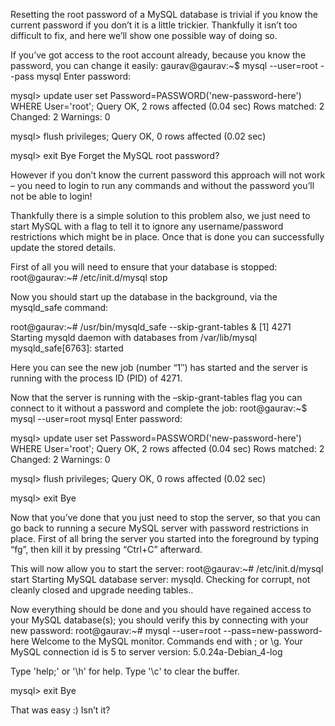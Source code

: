 Resetting the root password of a MySQL database is trivial if you know the current password if you don’t it is a little trickier. Thankfully it isn’t too difficult to fix, and here we’ll show one possible way of doing so.

If you’ve got access to the root account already, because you know the password, you can change it easily:
gaurav@gaurav:~$ mysql --user=root --pass mysql
Enter password:
 
mysql> update user set Password=PASSWORD('new-password-here') WHERE User='root';
Query OK, 2 rows affected (0.04 sec)
Rows matched: 2  Changed: 2  Warnings: 0
 
mysql> flush privileges;
Query OK, 0 rows affected (0.02 sec)
 
mysql> exit
Bye
Forget the MySQL root password?

However if you don’t know the current password this approach will not work – you need to login to run any commands and without the password you’ll not be able to login!

Thankfully there is a simple solution to this problem also, we just need to start MySQL with a flag to tell it to ignore any username/password restrictions which might be in place. Once that is done you can successfully update the stored details.

First of all you will need to ensure that your database is stopped:
root@gaurav:~# /etc/init.d/mysql stop
 
Now you should start up the database in the background, via the mysqld_safe command:
 
root@gaurav:~# /usr/bin/mysqld_safe --skip-grant-tables &
[1] 4271
Starting mysqld daemon with databases from /var/lib/mysql
mysqld_safe[6763]: started

Here you can see the new job (number “1″) has started and the server is running with the process ID (PID) of 4271.

Now that the server is running with the –skip-grant-tables flag you can connect to it without a password and complete the job:
root@gaurav:~$ mysql --user=root mysql
Enter password:
 
mysql> update user set Password=PASSWORD('new-password-here') WHERE User='root';
Query OK, 2 rows affected (0.04 sec)
Rows matched: 2  Changed: 2  Warnings: 0
 
mysql> flush privileges;
Query OK, 0 rows affected (0.02 sec)
 
mysql> exit
Bye

Now that you’ve done that you just need to stop the server, so that you can go back to running a secure MySQL server with password restrictions in place. First of all bring the server you started into the foreground by typing “fg”, then kill it by pressing “Ctrl+C” afterward.

This will now allow you to start the server:
root@gaurav:~# /etc/init.d/mysql start
Starting MySQL database server: mysqld.
Checking for corrupt, not cleanly closed and upgrade needing tables..

Now everything should be done and you should have regained access to your MySQL database(s); you should verify this by connecting with your new password:
root@gaurav:~# mysql --user=root --pass=new-password-here
Welcome to the MySQL monitor.  Commands end with ; or \g.
Your MySQL connection id is 5 to server version: 5.0.24a-Debian_4-log
 
Type 'help;' or '\h' for help. Type '\c' to clear the buffer.
 
mysql> exit
Bye

That was easy :) Isn’t it?
